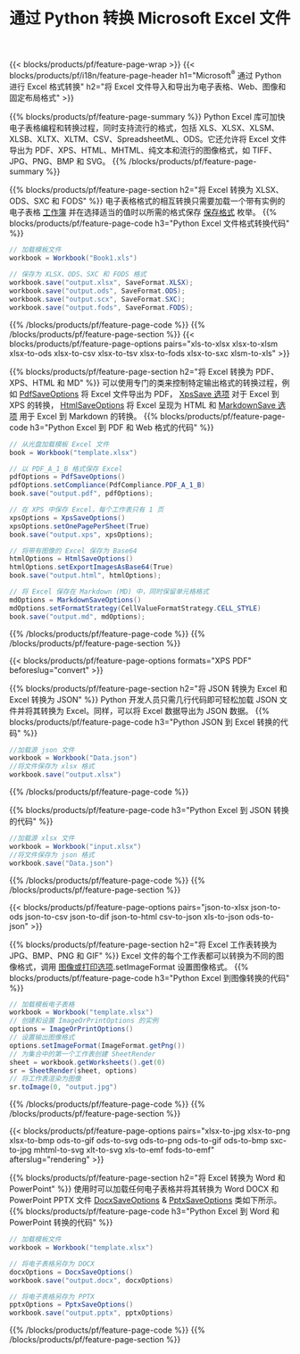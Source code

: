﻿---
title: 通过 Python 转换 Microsoft Excel 文件 
url: /zh/python/conversion/
description: 只需几行 Python 代码，即可将 Excel XLS、XLSX、ODS、CSV 转换为 PDF、XPS、HTML、JPEG、HTML 和许多其他流行格式。
---
{{< blocks/products/pf/feature-page-wrap >}}
{{< blocks/products/pf/i18n/feature-page-header h1="Microsoft<sup>&reg;</sup> 通过 Python 进行 Excel 格式转换" h2="将 Excel 文件导入和导出为电子表格、Web、图像和固定布局格式" >}}

{{% blocks/products/pf/feature-page-summary %}}
Python Excel 库可加快电子表格编程和转换过程，同时支持流行的格式，包括 XLS、XLSX、XLSM、XLSB、XLTX、XLTM、CSV、SpreadsheetML、ODS。它还允许将 Excel 文件导出为 PDF、XPS、HTML、MHTML、纯文本和流行的图像格式，如 TIFF、JPG、PNG、BMP 和 SVG。
{{% /blocks/products/pf/feature-page-summary %}}

{{% blocks/products/pf/feature-page-section h2="将 Excel 转换为 XLSX、ODS、SXC 和 FODS" %}}
电子表格格式的相互转换只需要加载一个带有实例的电子表格 [工作簿](https://apireference.aspose.com/cells/python/asposecells.api/Workbook) 并在选择适当的值时以所需的格式保存 [保存格式](https://apireference.aspose.com/cells/python/asposecells.api/saveformat) 枚举。
{{% blocks/products/pf/feature-page-code h3="Python Excel 文件格式转换代码" %}}

```cs
// 加载模板文件
workbook = Workbook("Book1.xls")
  
// 保存为 XLSX、ODS、SXC 和 FODS 格式
workbook.save("output.xlsx", SaveFormat.XLSX);
workbook.save("output.ods", SaveFormat.ODS);
workbook.save("output.scx", SaveFormat.SXC);
workbook.save("output.fods", SaveFormat.FODS);

```
{{% /blocks/products/pf/feature-page-code %}}
{{% /blocks/products/pf/feature-page-section %}}
{{< blocks/products/pf/feature-page-options pairs="xls-to-xlsx xlsx-to-xlsm xlsx-to-ods xlsx-to-csv xlsx-to-tsv xlsx-to-fods xlsx-to-sxc xlsm-to-xls" >}}


{{% blocks/products/pf/feature-page-section h2="将 Excel 转换为 PDF、XPS、HTML 和 MD" %}}
可以使用专门的类来控制特定输出格式的转换过程，例如 [PdfSaveOptions](https://apireference.aspose.com/cells/python/asposecells.api/PdfSaveOptions) 将 Excel 文件导出为 PDF， [XpsSave 选项](https://apireference.aspose.com/cells/python/asposecells.api/XpsSaveOptions) 对于 Excel 到 XPS 的转换， [HtmlSaveOptions](https://apireference.aspose.com/cells/python/asposecells.api/HtmlSaveOptions) 将 Excel 呈现为 HTML 和 [MarkdownSave 选项](https://apireference.aspose.com/cells/python/asposecells.api/MarkdownSaveOptions) 用于 Excel 到 Markdown 的转换。 
{{% blocks/products/pf/feature-page-code h3="Python Excel 到 PDF 和 Web 格式的代码" %}}

```cs
// 从光盘加载模板 Excel 文件
book = Workbook("template.xlsx")

// 以 PDF_A_1_B 格式保存 Excel
pdfOptions = PdfSaveOptions()
pdfOptions.setCompliance(PdfCompliance.PDF_A_1_B)
book.save("output.pdf", pdfOptions);

// 在 XPS 中保存 Excel，每个工作表只有 1 页
xpsOptions = XpsSaveOptions()
xpsOptions.setOnePagePerSheet(True)
book.save("output.xps", xpsOptions);

// 将带有图像的 Excel 保存为 Base64
htmlOptions = HtmlSaveOptions()
htmlOptions.setExportImagesAsBase64(True)
book.save("output.html", htmlOptions);

// 将 Excel 保存在 Markdown (MD) 中，同时保留单元格格式
mdOptions = MarkdownSaveOptions()
mdOptions.setFormatStrategy(CellValueFormatStrategy.CELL_STYLE)
book.save("output.md", mdOptions);

```
{{% /blocks/products/pf/feature-page-code %}}
{{% /blocks/products/pf/feature-page-section %}}

{{< blocks/products/pf/feature-page-options formats="XPS PDF" beforeslug="convert" >}}

{{% blocks/products/pf/feature-page-section h2="将 JSON 转换为 Excel 和 Excel 转换为 JSON" %}}
Python 开发人员只需几行代码即可轻松加载 JSON 文件并将其转换为 Excel。同样，可以将 Excel 数据导出为 JSON 数据。
{{% blocks/products/pf/feature-page-code h3="Python JSON 到 Excel 转换的代码" %}}
```cs
//加载源 json 文件
workbook = Workbook("Data.json")
//将文件保存为 xlsx 格式
workbook.save("output.xlsx")

```
{{% /blocks/products/pf/feature-page-code %}}

{{% blocks/products/pf/feature-page-code h3="Python Excel 到 JSON 转换的代码" %}}
```cs
//加载源 xlsx 文件
workbook = Workbook("input.xlsx")
//将文件保存为 json 格式
workbook.save("Data.json")

```
{{% /blocks/products/pf/feature-page-code %}}
{{% /blocks/products/pf/feature-page-section %}}

{{< blocks/products/pf/feature-page-options pairs="json-to-xlsx json-to-ods json-to-csv json-to-dif json-to-html csv-to-json xls-to-json ods-to-json" >}}

{{% blocks/products/pf/feature-page-section h2="将 Excel 工作表转换为 JPG、BMP、PNG 和 GIF" %}}
Excel 文件的每个工作表都可以转换为不同的图像格式，调用 [图像或打印选项](https://apireference.aspose.com/cells/python/asposecells.api/ImageOrPrintOptions).setImageFormat 设置图像格式。 
{{% blocks/products/pf/feature-page-code h3="Python Excel 到图像转换的代码" %}}
```cs
// 加载模板电子表格
workbook = Workbook("template.xlsx")
// 创建和设置 ImageOrPrintOptions 的实例
options = ImageOrPrintOptions()
// 设置输出图像格式
options.setImageFormat(ImageFormat.getPng())
// 为集合中的第一个工作表创建 SheetRender
sheet = workbook.getWorksheets().get(0)
sr = SheetRender(sheet, options)
// 将工作表渲染为图像
sr.toImage(0, "output.jpg")

```
{{% /blocks/products/pf/feature-page-code %}}
{{% /blocks/products/pf/feature-page-section %}}

{{< blocks/products/pf/feature-page-options pairs="xlsx-to-jpg xlsx-to-png xlsx-to-bmp ods-to-gif ods-to-svg ods-to-png ods-to-gif ods-to-bmp sxc-to-jpg mhtml-to-svg xlt-to-svg xls-to-emf fods-to-emf" afterslug="rendering" >}}

{{% blocks/products/pf/feature-page-section h2="将 Excel 转换为 Word 和 PowerPoint" %}}
使用时可以加载任何电子表格并将其转换为 Word DOCX 和 PowerPoint PPTX 文件 [DocxSaveOptions](https://apireference.aspose.com/cells/python/asposecells.api/DocxSaveOptions) & [PptxSaveOptions](https://apireference.aspose.com/cells/python/asposecells.api/PptxSaveOptions) 类如下所示。
{{% blocks/products/pf/feature-page-code h3="Python Excel 到 Word 和 PowerPoint 转换的代码" %}}
```cs
// 加载模板文件
workbook = Workbook("template.xlsx")

// 将电子表格另存为 DOCX
docxOptions = DocxSaveOptions()
workbook.save("output.docx", docxOptions)

// 将电子表格另存为 PPTX
pptxOptions = PptxSaveOptions()
workbook.save("output.pptx", pptxOptions)

```
{{% /blocks/products/pf/feature-page-code %}}
{{% /blocks/products/pf/feature-page-section %}}